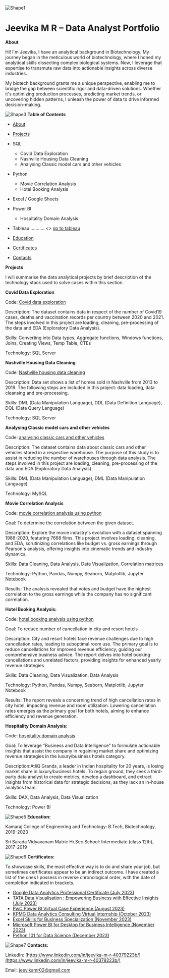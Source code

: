 ![Shape1](RackMultipart20231213-1-21cjjq_html_52a66725d00aa3a8.gif)

# **Jeevika M R – Data Analyst Portfolio**

**About**

Hi! I'm Jeevika, I have an analytical background in Biotechnology. My journey began in the meticulous world of biotechnology, where I honed my analytical skills dissecting complex biological systems. Now, I leverage that expertise to transmute raw data into actionable insights across diverse industries.

My biotech background grants me a unique perspective, enabling me to bridge the gap between scientific rigor and data-driven solutions. Whether it's optimizing production processes, predicting market trends, or uncovering hidden patterns, I unleash the power of data to drive informed decision-making.

![Shape3](RackMultipart20231213-1-21cjjq_html_b0af7b9c08d9aee9.gif) **Table of Contents**

- [About](#about)
- [Projects](#project)

- SQL

     - Covid Data Exploration
     - Nashville Housing Data Cleaning
     - Analysing Classic model cars and other vehicles

- Python

    - Movie Correlation Analysis
    - Hotel Booking Analysis

- Excel / Google Sheets
- Power BI

    - Hospitality Domain Analysis

- Tableau ……….. \<\> [go to tableau](https://public.tableau.com/app/profile/jeevika.m.r/vizzes)

- [Education](#Education)
- [Certificates](#Certificates)
- [Contacts](#Contacts)

**Projects**

I will summarise the data analytical projects by brief description of the technology stack used to solve cases within this section.

**Covid Data Exploration**

Code: [Covid data exploration](https://github.com/jeevika-m-r/Data-Analyst-Portfolio/blob/main/Covid_sql_data_exploration.sql)

Description: The dataset contains data in respect of the number of Covid19 cases, deaths and vaccination records per country between 2020 and 2021. The steps involved in this project are loading, cleaning, pre-processing of the data and EDA (Exploratory Data Analysis).

Skills: Converting into Data types, Aggregate functions, Windows functions, Joins, Creating Views, Temp Table, CTEs

Technology: SQL Server

**Nashville Housing Data Cleaning**

Code: [Nashville housing data cleaning](https://github.com/jeevika-m-r/Data-Analyst-Portfolio/blob/main/NashvilleHousing_SQL_DataCleaning.sql)

Description: Data set shows a list of homes sold in Nashville from 2013 to 2019. The following steps are included in this project: data loading, data cleansing and pre-processing.

Skills: DML (Data Manipulation Language), DDL (Data Definition Language), DQL (Data Query Language)

Technology: SQL Server

**Analysing Classic model cars and other vehicles**

Code: [analysing classic cars and other vehicles](https://github.com/jeevika-m-r/Data-Analyst-Portfolio/blob/main/mint_classics_SQL_DataExtraction.sql)

Description: The dataset contains data about classic cars and other vehicles stored in a respective warehouse. The purpose of this study is to assist in reducing the number of warehouses through data analysis. The steps involved in this project are loading, cleaning, pre-processing of the data and EDA (Exploratory Data Analysis).

Skills: DML (Data Manipulation Language), DML (Data Manipulation Language)

Technology: MySQL

**Movie Correlation Analysis**

Code: [movie correlation analysis using python](https://github.com/jeevika-m-r/Data-Analyst-Portfolio/blob/main/Movie%20Correlation.ipynb)

Goal: To determine the correlation between the given dataset.

Description: Explore the movie industry's evolution with a dataset spanning 1986-2020, featuring 7668 films. This project involves loading, cleaning, and EDA, scrutinizing correlations like budget vs. gross earnings through Pearson's analysis, offering insights into cinematic trends and industry dynamics.

Skills: Data Cleaning, Data Analysis, Data Visualization, Correlation matrices

Technology: Python, Pandas, Numpy, Seaborn, Matplotlib, Jupyter Notebook

Results: The analysis revealed that votes and budget have the highest correlation to the gross earnings while the company has no significant correlation.

**Hotel Booking Analysis:**

Code: [hotel booking analysis using python](https://github.com/jeevika-m-r/Data-Analyst-Portfolio/blob/main/Hotel%20Booking.pdf)

Goal: To reduce number of cancellation in city and resort hotels

Description: City and resort hotels face revenue challenges due to high cancellation rates, leading to suboptimal room use. The primary goal is to reduce cancellations for improved revenue efficiency, guiding our comprehensive business advice. The report delves into hotel booking cancellations and unrelated factors, providing insights for enhanced yearly revenue strategies

Skills: Data Cleaning, Data Visualization, Data Analysis

Technology: Python, Pandas, Numpy, Seaborn, Matplotlib, Jupyter Notebook

Results: The report reveals a concerning trend of high cancellation rates in city hotel, impacting revenue and room utilization. Lowering cancellation rates emerges as the primary goal for both hotels, aiming to enhance efficiency and revenue generation.

**Hospitality Domain Analysis:**

Code: [hospitality domain analysis](https://github.com/jeevika-m-r/Data-Analyst-Portfolio/blob/main/Hospitality%20Domain%20Analysis.pbix)

Goal: To leverage "Business and Data Intelligence" to formulate actionable insights that assist the company in regaining market share and optimizing revenue strategies in the luxury/business hotels category.

Description:AtliQ Grands, a leader in Indian hospitality for 20 years, is losing market share in luxury/business hotels. To regain ground, they seek a third-party data analyst to create metrics, develop a dashboard, and extract insights from historical data for strategic decisions, as they lack an in-house analytics team.

Skills: DAX, Data Analysis, Data Visualization

Technology: Power BI

![Shape5](RackMultipart20231213-1-21cjjq_html_a35fa6dc546cff18.gif) **Education:**

Kamaraj College of Engineering and Technology: B.Tech, Biotechnology, 2019-2023

Sri Sarada Vidyavanam Matric Hr.Sec.School: Intermediate (class 12th), 2017-2019

![Shape6](RackMultipart20231213-1-21cjjq_html_47448fdfa0c58dad.gif) **Certificates:**

To showcase skills, the most effective way is to do and share your job, but sometimes certificates appear to be an indirect outcome. I have created a list of the ones I possess in reverse chronological order, with the date of completion indicated in brackets.

- [Google Data Analytics Professional Certificate (July 2023)](/C:/Users/Avandhika/Desktop/Data%20Analytics/Google%20Data%20Analytics/GDA.pdf)
- [TATA Data Visualisation : Empowering Business with Effective Insights (July 2023)](/C:/Users/Avandhika/Desktop/Data%20Analytics/certificate/Internship_Certificate/TATA.pdf)
- [PwC Power BI Virtual Case Experience (August 2023)](/C:/Users/Avandhika/Desktop/Data%20Analytics/certificate/Internship_Certificate/PWC.pdf)
- [KPMG Data Analytics Consulting Virtual Internship (October 2023)](/C:/Users/Avandhika/Desktop/Data%20Analytics/certificate/Internship_Certificate/KPMG_certificate.pdf)
- [Excel Skills for Business Specialization (November 2023)](/C:/Users/Avandhika/Desktop/Data%20Analytics/certificate/course_certificate/Excel_for_Business.pdf)
- [Microsoft Power BI for Desktop for Business Intelligence (November 2023)](/C:/Users/Avandhika/Desktop/Data%20Analytics/certificate/course_certificate/powerBI.pdf)
- [Python 101 for Data Science (December 2023)](/C:/Users/Avandhika/Desktop/Data%20Analytics/certificate/course_certificate/IBM%20PY0101EN%20Certificate%20_%20Cognitive%20Class.pdf)

![Shape7](RackMultipart20231213-1-21cjjq_html_ea851df112cbe854.gif) **Contacts:**

LinkedIn: [https://www.linkedin.com/in/jeevika-m-r-40379223b/](https://www.linkedin.com/in/jeevika-m-r-40379223b/)

Email: [jeevikamr02@gmail.com](mailto:jeevikamr02@gmail.com)
